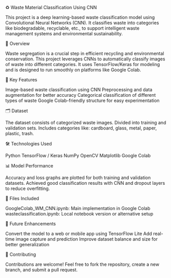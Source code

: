 ♻️ Waste Material Classification Using CNN

This project is a deep learning-based waste classification model using Convolutional Neural Networks (CNN). It classifies waste into categories like biodegradable, recyclable, etc., to support intelligent waste management systems and environmental sustainability.

📌 Overview

Waste segregation is a crucial step in efficient recycling and environmental conservation. This project leverages CNNs to automatically classify images of waste into different categories. It uses TensorFlow/Keras for modeling and is designed to run smoothly on platforms like Google Colab.

🧠 Key Features

Image-based waste classification using CNN
Preprocessing and data augmentation for better accuracy
Categorical classification of different types of waste
Google Colab-friendly structure for easy experimentation

🗂️ Dataset

The dataset consists of categorized waste images.
Divided into training and validation sets.
Includes categories like: cardboard, glass, metal, paper, plastic, trash.

🛠️ Technologies Used

Python
TensorFlow / Keras
NumPy
OpenCV
Matplotlib
Google Colab

📊 Model Performance

Accuracy and loss graphs are plotted for both training and validation datasets.
Achieved good classification results with CNN and dropout layers to reduce overfitting.

📁 Files Included

GoogleColab_WM_CNN.ipynb: Main implementation in Google Colab
wasteclassification.ipynb: Local notebook version or alternative setup

🧾 Future Enhancements

Convert the model to a web or mobile app using TensorFlow Lite
Add real-time image capture and prediction
Improve dataset balance and size for better generalization

🤝 Contributing

Contributions are welcome! Feel free to fork the repository, create a new branch, and submit a pull request.
